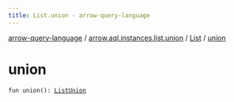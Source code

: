 ```yaml
---
title: List.union - arrow-query-language
---
```


[arrow-query-language](../../index.html) / [arrow.aql.instances.list.union](../index.html) / [List](index.html) / [union](./union.html)

# union

`fun union(): `[`ListUnion`](../../arrow.aql.instances/-list-union/index.html)